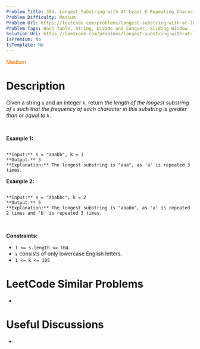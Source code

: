 ```yaml
---
Problem Title: 395. Longest Substring with At Least K Repeating Characters
Problem Difficulty: Medium
Problem Url: https://leetcode.com/problems/longest-substring-with-at-least-k-repeating-characters/
Problem Tags: Hash Table, String, Divide and Conquer, Sliding Window
Solution Url: https://leetcode.com/problems/longest-substring-with-at-least-k-repeating-characters/solution/
IsPremium: No
IsTemplate: No
---
```


<span style="color: rgb(239, 108, 0);">Medium</span>

# Description

Given a string `s` and an integer `k`, return *the length of the longest substring of* `s` *such that the frequency of each character in this substring is greater than or equal to* `k`.


 


**Example 1:**



```

**Input:** s = "aaabb", k = 3
**Output:** 3
**Explanation:** The longest substring is "aaa", as 'a' is repeated 3 times.

```

**Example 2:**



```

**Input:** s = "ababbc", k = 2
**Output:** 5
**Explanation:** The longest substring is "ababb", as 'a' is repeated 2 times and 'b' is repeated 3 times.

```

 


**Constraints:**


* `1 <= s.length <= 104`
* `s` consists of only lowercase English letters.
* `1 <= k <= 105`




# LeetCode Similar Problems

- []()

# Useful Discussions

- []()

